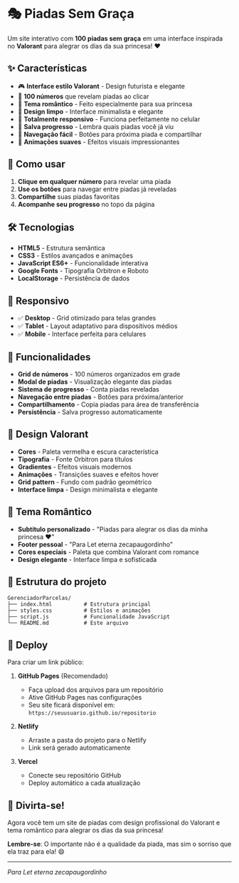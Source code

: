 # 🎭 Piadas Sem Graça

Um site interativo com **100 piadas sem graça** em uma interface inspirada no **Valorant** para alegrar os dias da sua princesa! ❤️

## ✨ **Características**

- 🎮 **Interface estilo Valorant** - Design futurista e elegante
- 🔢 **100 números** que revelam piadas ao clicar
- 👑 **Tema romântico** - Feito especialmente para sua princesa
- 🎨 **Design limpo** - Interface minimalista e elegante
- 📱 **Totalmente responsivo** - Funciona perfeitamente no celular
- 💾 **Salva progresso** - Lembra quais piadas você já viu
- 🔄 **Navegação fácil** - Botões para próxima piada e compartilhar
- 🎨 **Animações suaves** - Efeitos visuais impressionantes

## 🚀 **Como usar**

1. **Clique em qualquer número** para revelar uma piada
2. **Use os botões** para navegar entre piadas já reveladas
3. **Compartilhe** suas piadas favoritas
4. **Acompanhe seu progresso** no topo da página

## 🛠️ **Tecnologias**

- **HTML5** - Estrutura semântica
- **CSS3** - Estilos avançados e animações
- **JavaScript ES6+** - Funcionalidade interativa
- **Google Fonts** - Tipografia Orbitron e Roboto
- **LocalStorage** - Persistência de dados

## 📱 **Responsivo**

- ✅ **Desktop** - Grid otimizado para telas grandes
- ✅ **Tablet** - Layout adaptativo para dispositivos médios  
- ✅ **Mobile** - Interface perfeita para celulares

## 🎯 **Funcionalidades**

- **Grid de números** - 100 números organizados em grade
- **Modal de piadas** - Visualização elegante das piadas
- **Sistema de progresso** - Conta piadas reveladas
- **Navegação entre piadas** - Botões para próxima/anterior
- **Compartilhamento** - Copia piadas para área de transferência
- **Persistência** - Salva progresso automaticamente

## 🌟 **Design Valorant**

- **Cores** - Paleta vermelha e escura característica
- **Tipografia** - Fonte Orbitron para títulos
- **Gradientes** - Efeitos visuais modernos
- **Animações** - Transições suaves e efeitos hover
- **Grid pattern** - Fundo com padrão geométrico
- **Interface limpa** - Design minimalista e elegante

## 👑 **Tema Romântico**

- **Subtítulo personalizado** - "Piadas para alegrar os dias da minha princesa ❤️"
- **Footer pessoal** - "Para Let eterna zecapaugordinho"
- **Cores especiais** - Paleta que combina Valorant com romance
- **Design elegante** - Interface limpa e sofisticada

## 📂 **Estrutura do projeto**

```
GerenciadorParcelas/
├── index.html          # Estrutura principal
├── styles.css          # Estilos e animações
├── script.js           # Funcionalidade JavaScript
└── README.md           # Este arquivo
```

## 🚀 **Deploy**

Para criar um link público:

1. **GitHub Pages** (Recomendado)
   - Faça upload dos arquivos para um repositório
   - Ative GitHub Pages nas configurações
   - Seu site ficará disponível em: `https://seuusuario.github.io/repositorio`

2. **Netlify**
   - Arraste a pasta do projeto para o Netlify
   - Link será gerado automaticamente

3. **Vercel**
   - Conecte seu repositório GitHub
   - Deploy automático a cada atualização

## 🎉 **Divirta-se!**

Agora você tem um site de piadas com design profissional do Valorant e tema romântico para alegrar os dias da sua princesa! 

**Lembre-se**: O importante não é a qualidade da piada, mas sim o sorriso que ela traz para ela! 😄

---

*Para Let eterna zecapaugordinho*
